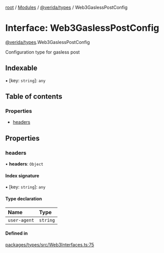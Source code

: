 [root](../README.md) / [Modules](../modules.md) / [@verida/types](../modules/verida_types.md) / Web3GaslessPostConfig

# Interface: Web3GaslessPostConfig

[@verida/types](../modules/verida_types.md).Web3GaslessPostConfig

Configuration type for gasless post

## Indexable

▪ [key: `string`]: `any`

## Table of contents

### Properties

- [headers](verida_types.Web3GaslessPostConfig.md#headers)

## Properties

### headers

• **headers**: `Object`

#### Index signature

▪ [key: `string`]: `any`

#### Type declaration

| Name | Type |
| :------ | :------ |
| `user-agent` | `string` |

#### Defined in

[packages/types/src/Web3Interfaces.ts:75](https://github.com/verida/verida-js/blob/5040472/packages/types/src/Web3Interfaces.ts#L75)
